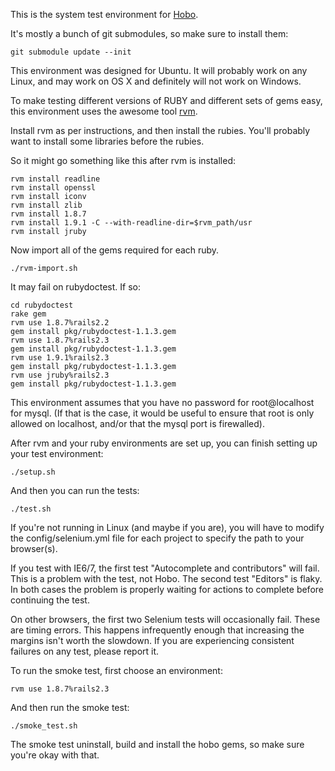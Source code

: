This is the system test environment for
[Hobo](http://github.com/tablatom/hobo).

It's mostly a bunch of git submodules, so make sure to install them:

    git submodule update --init

This environment was designed for Ubuntu.  It will probably work on
any Linux, and may work on OS X and definitely will not work on
Windows.

To make testing different versions of RUBY and different sets of gems
easy, this environment uses the awesome tool
[rvm](http://rvm.beginrescueend.com/).

Install rvm as per instructions, and then install the rubies.   You'll
probably want to install some libraries before the rubies.

So it might go something like this after rvm is installed:

    rvm install readline
    rvm install openssl
    rvm install iconv
    rvm install zlib
    rvm install 1.8.7
    rvm install 1.9.1 -C --with-readline-dir=$rvm_path/usr
    rvm install jruby

Now import all of the gems required for each ruby.

    ./rvm-import.sh

It may fail on rubydoctest.  If so:

    cd rubydoctest
    rake gem
    rvm use 1.8.7%rails2.2
    gem install pkg/rubydoctest-1.1.3.gem
    rvm use 1.8.7%rails2.3
    gem install pkg/rubydoctest-1.1.3.gem
    rvm use 1.9.1%rails2.3
    gem install pkg/rubydoctest-1.1.3.gem
    rvm use jruby%rails2.3
    gem install pkg/rubydoctest-1.1.3.gem

This environment assumes that you have no password for root@localhost
for mysql.   (If that is the case, it would be useful to ensure that
root is only allowed on localhost, and/or that the mysql port is
firewalled).

After rvm and your ruby environments are set up, you can finish
setting up your test environment:

    ./setup.sh

And then you can run the tests:

    ./test.sh

If you're not running in Linux (and maybe if you are), you will have
to modify the config/selenium.yml file for each project to specify the
path to your browser(s).

If you test with IE6/7, the first test "Autocomplete and contributors"
will fail.  This is a problem with the test, not Hobo.  The second test
"Editors" is flaky.   In both cases the problem is properly waiting
for actions to complete before continuing the test.

On other browsers, the first two Selenium tests will occasionally
fail.  These are timing errors.  This happens infrequently enough that
increasing the margins isn't worth the slowdown.   If you are
experiencing consistent failures on any test, please report it.

To run the smoke test, first choose an environment:

    rvm use 1.8.7%rails2.3

And then run the smoke test:

    ./smoke_test.sh

The smoke test uninstall, build and install the hobo gems, so make
sure you're okay with that.

